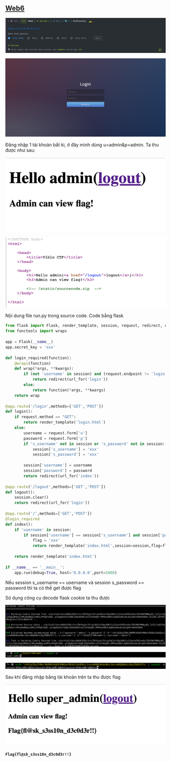 ## [Web6](https://ctf.viblo.asia/puzzles/web6-buatn3ebkgn)

![image-20200620092300691](images/image-20200620092300691.png)

![image-20200620092437551](images/image-20200620092437551.png)

Đăng nhập 1 tài khoản bất kì, ở đây mình dùng u=admin&p=admin. Ta thu được như sau:

![image-20200620092521928](images/image-20200620092521928.png)

![image-20200620092528933](images/image-20200620092528933.png)

Nội dung file run.py trong source code. Code bằng flask

```python
from flask import Flask, render_template, session, request, redirect, url_for
from functools import wraps

app = Flask(__name__)
app.secret_key = 'xxx'

def login_required(function):
    @wraps(function)
    def wrap(*args, **kwargs):
        if (not 'username' in session) and (request.endpoint != 'login' and '/static/' not in request.path):
            return redirect(url_for('login'))
        else:
            return function(*args, **kwargs)
    return wrap

@app.route('/login',methods=['GET','POST'])
def login():
    if request.method == "GET":
        return render_template('login.html')
    else:
        username = request.form['u']
        password = request.form['p']
        if 's_username' not in session or 's_password' not in session:
            session['s_username'] = 'xxx'
            session['s_password'] = 'xxx'

        session['username'] = username
        session['password'] = password
        return redirect(url_for('index'))

@app.route('/logout',methods=['GET','POST'])
def logout():
    session.clear()
    return redirect(url_for('login'))

@app.route('/',methods=['GET','POST'])
@login_required
def index():
    if 'username' in session:
        if session['username'] == session['s_username'] and session['password'] == session['s_password']:
            flag = 'xxx'
            return render_template('index.html',session=session,flag=flag)

    return render_template('index.html')

if __name__ == '__main__':
    app.run(debug=True, host='0.0.0.0',port=5000)

```

Nếu session s_username == username và session s_password == password thì ta có thể get được flag

Sử dụng công cụ decode flask cookie ta thu được

![image-20200620094046687](images/image-20200620094046687.png)

![image-20200620094256534](images/image-20200620094256534.png)

![image-20200620094147080](images/image-20200620094147080.png)

Sau khi đăng nhập bằng tài khoản trên ta thu được flag

![image-20200620094349026](images/image-20200620094349026.png)

#### `Flag{fl@sk_s3ss10n_d3c0d3r!!}`

